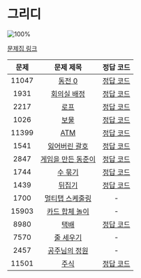 # 그리디

![100%](https://progress-bar.dev/11/?scale=15&title=progress&width=500&color=babaca&suffix=/15)

[문제집 링크](https://www.acmicpc.net/workbook/view/7320)

| 문제 | 문제 제목 | 정답 코드 |
| :--: | :--: | :--: |
| 11047 | [동전 0](https://www.acmicpc.net/problem/11047) | [정답 코드](../0x11/solutions/11047.cpp) |
| 1931 | [회의실 배정](https://www.acmicpc.net/problem/1931) | [정답 코드](../0x11/solutions/1931.cpp) |
| 2217 | [로프](https://www.acmicpc.net/problem/2217) | [정답 코드](../0x11/solutions/2217.cpp) |
| 1026 | [보물](https://www.acmicpc.net/problem/1026) | [정답 코드](../0x11/solutions/1026.cpp) |
| 11399 | [ATM](https://www.acmicpc.net/problem/11399) | [정답 코드](../0x11/solutions/11399.cpp) |
| 1541 | [잃어버린 괄호](https://www.acmicpc.net/problem/1541) | [정답 코드](../0x11/solutions/1541.cpp) |
| 2847 | [게임을 만든 동준이](https://www.acmicpc.net/problem/2847) | [정답 코드](../0x11/solutions/2847.cpp) |
| 1744 | [수 묶기](https://www.acmicpc.net/problem/1744) | [정답 코드](../0x11/solutions/1744.cpp) |
| 1439 | [뒤집기](https://www.acmicpc.net/problem/1439) | [정답 코드](../0x11/solutions/1439.cpp) |
| 1700 | [멀티탭 스케줄링](https://www.acmicpc.net/problem/1700) | - |
| 15903 | [카드 합체 놀이](https://www.acmicpc.net/problem/15903) | - |
| 8980 | [택배](https://www.acmicpc.net/problem/8980) | [정답 코드](../0x11/solutions/8980.cpp) |
| 7570 | [줄 세우기](https://www.acmicpc.net/problem/7570) | - |
| 2457 | [공주님의 정원](https://www.acmicpc.net/problem/2457) | - |
| 11501 | [주식](https://www.acmicpc.net/problem/11501) | [정답 코드](../0x11/solutions/11501.cpp) |
